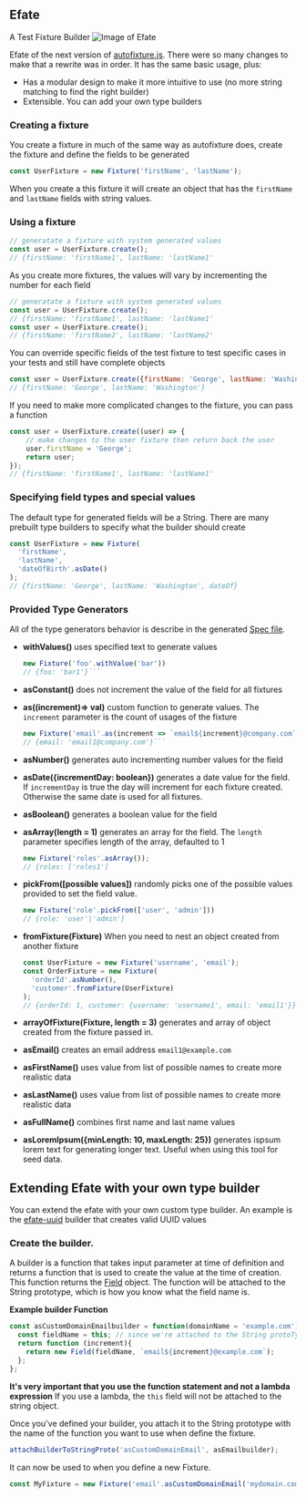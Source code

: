## Efate
A Test Fixture Builder
![Image of Efate](https://www.shoreexcursionsgroup.com/img/tour/SPPVEFATE-2.jpg)

Efate of the next version of [autofixture.js](https://github.com/jcteague/autofixturejs).  There were 
so many changes to make that a rewrite was in order.  It has the same basic usage, plus:
* Has a modular design to make it more intuitive to use (no more string matching to find the right builder)
* Extensible.  You can add your own type builders

### Creating a fixture
You create a fixture in much of the same way as autofixture does, create the fixture and define the fields to be generated

```javascript
const UserFixture = new Fixture('firstName', 'lastName');
```
When you create a this fixture it will create an object that has the `firstName` and `lastName` fields with string values.

### Using a fixture
```javascript
// generatate a fixture with system generated values
const user = UserFixture.create();
// {firstName: 'firstName1', lastName: 'lastName1'
```
As you create more fixtures, the values will vary by incrementing the number for each field
```javascript
// generatate a fixture with system generated values
const user = UserFixture.create();
// {firstName: 'firstName1', lastName: 'lastName1'
const user = UserFixture.create();
// {firstName: 'firstName2', lastName: 'lastName2'
```
You can override specific fields of the test fixture to test specific cases in your tests and still have complete objects

```javascript
const user = UserFixture.create({firstName: 'George', lastName: 'Washington'});
// {firstName: 'George', lastName: 'Washington'}
```
If you need to make more complicated changes to the fixture, you can pass a function

```javascript
const user = UserFixture.create((user) => {
    // make changes to the user fixture then return back the user
    user.firstName = 'George';
    return user;
});
// {firstName: 'firstName1', lastName: 'lastName1'
```

### Specifying field types and special values
The default type for generated fields will be a String.  There are many prebuilt type builders to specify what the builder should create

```javascript
const UserFixture = new Fixture(
  'firstName',
  'lastName',
  'dateOfBirth'.asDate()
);
// {firstName: 'George', lastName: 'Washington', dateOf}
```
### Provided Type Generators
All of the type generators behavior is describe in the generated [Spec file](packages/efate/spec.md).
* **withValues()** uses specified text to generate values
    ```javascript
    new Fixture('foo'.withValue('bar'))
    // {foo: 'bar1'}```
  
* **asConstant()** does not increment the value of the field for all fixtures

* **as((increment)=> val)** custom function to generate values. The `increment` parameter is the count of usages of the fixture
    ```javascript
    new Fixture('email'.as(increment => `email${increment}@company.com`);
    // {email: 'email1@company.com'}```
  
* **asNumber()** generates auto incrementing number values for the field

* **asDate({incrementDay: boolean})** generates a date value for the field.  If `incrementDay` is true the day will increment for each fixture created.  Otherwise the same date is used for all fixtures.
* **asBoolean()** generates a boolean value for the field
* **asArray(length = 1)** generates an array for the field.  The `length` parameter specifies length of the array, defaulted to 1
    ```javascript
    new Fixture('roles'.asArray());
    // {roles: ['roles1']
    ```
  
* **pickFrom([possible values])** randomly picks one of the possible values provided to set the field value. 
    ```javascript
    new Fixture('role'.pickFrom(['user', 'admin']))
    // {role: 'user'|'admin'}
    ```
  
* **fromFixture(Fixture)** When you need to nest an object created from another fixture
    ```javascript
    const UserFixture = new Fixture('username', 'email');
    const OrderFixture = new Fixture(
      'orderId'.asNumber(),
      'customer'.fromFixture(UserFixture)
  );
  // {orderId: 1, customer: {username: 'username1', email: 'email1'}}```

* **arrayOfFixture(Fixture, length = 3)** generates and array of object created from the fixture passed in.

* **asEmail()** creates an email address `email1@example.com`
* **asFirstName()** uses value from list of possible names to create more realistic data
* **asLastName()** uses value from list of possible names to create more realistic data
* **asFullName()** combines first name and last name values
* **asLoremIpsum({minLength: 10,  maxLength: 25})** generates ispsum lorem text for generating longer text.  Useful when using this tool for seed data.

## Extending Efate with your own type builder
You can extend the efate with your own custom type builder.  An example is the [efate-uuid](/packages/efate-uuid) builder that creates valid UUID values

### Create the builder.
A builder is a function that takes input parameter at time of definition and returns a function that is used to create
the value at the time of creation.  This function returns the [Field](/packages/efate/src/field.ts) object.  The function will be attached to the String prototype, which is how you know what the field name is.

**Example builder Function**
```javascript
const asCustomDomainEmailbuilder = function(domainName = 'example.com'): BuilderReturnFunction {
  const fieldName = this; // since we're attached to the String protoType, the field name is the this object. 
  return function (increment){
    return new Field(fieldName, `email${increment}@example.com`);
  };
};
```
**It's very important that you use the function statement and not a lambda expression**  If you use a lambda, the `this` field will not be attached to the string object.

Once you've defined your builder, you attach it to the String prototype with the name of the function 
you want to use when define the fixture.

```javascript
attachBuilderToStringProto('asCustomDomainEmail', asEmailbuilder);
```
It can now be used to when you define a new Fixture.

```javascript
const MyFixture = new Fixture('email'.asCustomDomainEmail('mydomain.com'));
```


